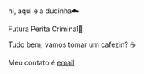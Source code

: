 hi, aqui e a dudinha:cloud:

Futura  Perita Criminal:mag_right:

Tudo bem, vamos tomar um cafezin?  :coffee:

Meu contato é [email](eduarda.cardona@escola.pr.gov.br) 



